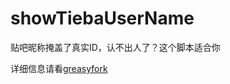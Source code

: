 # showTiebaUserName
贴吧昵称掩盖了真实ID，认不出人了？这个脚本适合你

详细信息请看[greasyfork](https://greasyfork.org/zh-CN/scripts/31207-%E8%B4%B4%E5%90%A7%E6%98%BE%E7%A4%BA%E7%9C%9F%E5%AE%9Eid)
